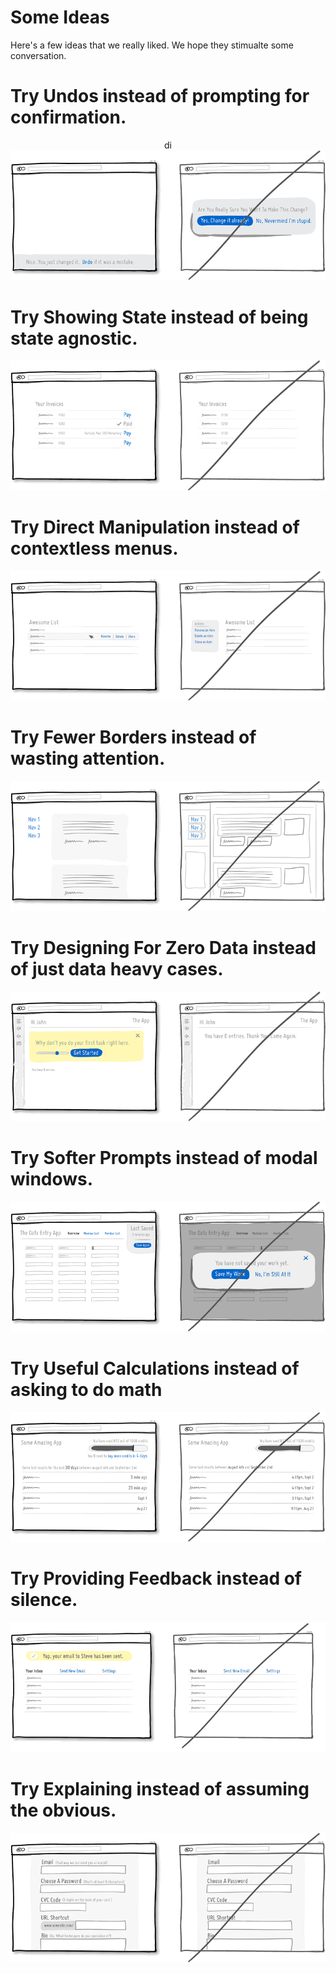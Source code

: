 # Some Ideas

Here's a few ideas that we really liked. We hope they stimualte some conversation.

# Try Undos instead of prompting for confirmation.

<center>di
    <img src="./Part 3 - Some ideas/try undos.png" />
</center>

# Try Showing State instead of being state agnostic. 

<center>
    <img src="./Part 3 - Some ideas/showing state.png" />
</center>

# Try Direct Manipulation instead of contextless menus.

<center>
    <img src="./Part 3 - Some ideas/direct manipulation.png" />
</center>

# Try Fewer Borders instead of wasting attention. 

<center>
    <img src="./Part 3 - Some ideas/fewer borders.png" />
</center>

# Try Designing For Zero Data instead of just data heavy cases.

<center>
    <img src="./Part 3 - Some ideas/zero data.png" />
</center>

# Try Softer Prompts instead of modal windows. 

<center>
    <img src="./Part 3 - Some ideas/softer prompts.png" />
</center>

# Try Useful Calculations instead of asking to do math

<center>
    <img src="./Part 3 - Some ideas/useful calculations.png" />
</center>

# Try Providing Feedback instead of silence. 

<center>
    <img src="./Part 3 - Some ideas/feedback.png" />
</center>

# Try Explaining instead of assuming the obvious. 

<center>
    <img src="./Part 3 - Some ideas/explaining.png" />
</center>